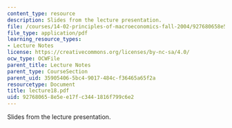 ```yaml
---
content_type: resource
description: Slides from the lecture presentation.
file: /courses/14-02-principles-of-macroeconomics-fall-2004/927680658e5ee17fc3441816f799c6e2_lecture18.pdf
file_type: application/pdf
learning_resource_types:
- Lecture Notes
license: https://creativecommons.org/licenses/by-nc-sa/4.0/
ocw_type: OCWFile
parent_title: Lecture Notes
parent_type: CourseSection
parent_uid: 35905406-5bc4-9017-484c-f36465a65f2a
resourcetype: Document
title: lecture18.pdf
uid: 92768065-8e5e-e17f-c344-1816f799c6e2
---
```

Slides from the lecture presentation.